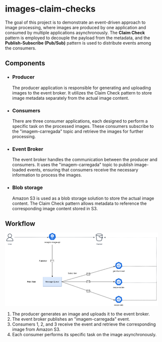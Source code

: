 # images-claim-checks

The goal of this project is to demonstrate an event-driven approach to image processing, where images are produced by one application and consumed by multiple applications asynchronously. The **Claim Check** pattern is employed to decouple the payload from the metadata, and the **Publish-Subscribe (Pub/Sub)** pattern is used to distribute events among the consumers.

## Components

- ### Producer

  The producer application is responsible for generating and uploading images to the event broker. It utilizes the Claim Check pattern to store image metadata separately from the actual image content.

- ### Consumers

  There are three consumer applications, each designed to perform a specific task on the processed images. These consumers subscribe to the "imagem-carregada" topic and retrieve the images for further processing.

- ### Event Broker

  The event broker handles the communication between the producer and consumers. It uses the "imagem-carregada" topic to publish image-loaded events, ensuring that consumers receive the necessary information to process the images.

- ### Blob storage
  Amazon S3 is used as a blob storage solution to store the actual image content. The Claim Check pattern allows metadata to reference the corresponding image content stored in S3.

## Workflow

![Event Architecture](/image-processing.png)

1. The producer generates an image and uploads it to the event broker.
2. The event broker publishes an "imagem-carregada" event.
3. Consumers 1, 2, and 3 receive the event and retrieve the corresponding image from Amazon S3.
4. Each consumer performs its specific task on the image asynchronously.
